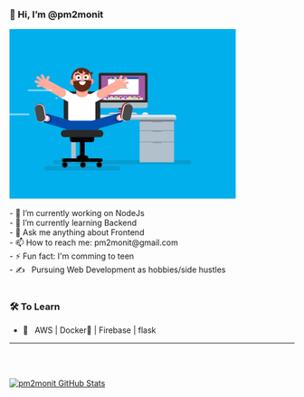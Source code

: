 ### 👋 Hi, I’m @pm2monit
<p>
<!--   <img src="https://halosehat.com/wp-content/uploads/2019/09/Manfaat-Main-Rubik-1280x720.jpg"  /> -->
  <img src="https://raw.githubusercontent.com/staticshreyas/staticshreyas/master/coder.gif" />
</p>
- 🔭 I’m currently working on NodeJs <br />
- 🌱 I’m currently learning Backend <br />
- 💬 Ask me anything about Frontend <br />
- 📫 How to reach me: pm2monit@gmail.com <br />
- ⚡ Fun fact: I'm comming to teen <br />
- ✍️ &nbsp; Pursuing Web Development as hobbies/side hustles <br />

<br />
<h3>🛠 To Learn</h3>

- 🔧 &nbsp; AWS | Docker🐳 | Firebase | flask

<hr>



<br/><br/>

[![pm2monit GitHub Stats](https://github-readme-stats.vercel.app/api?username=pm2monit&show_icons=true)](https://github.com/pm2monit)

<br/>
<!---
pm2monit/pm2monit is a ✨ special ✨ repository because its `README.md` (this file) appears on your GitHub profile.
You can click the Preview link to take a look at your changes.
--->
